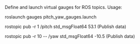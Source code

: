 Define and launch virtual gauges for ROS topics. Usage:

roslaunch gauges pitch_yaw_gauges.launch

rostopic pub -r 1 /pitch std_msgFloat64 53.1        (Publish data)

rostopic pub -r 10 -- /yaw std_msgFloat64 -10.5       (Publish data)

